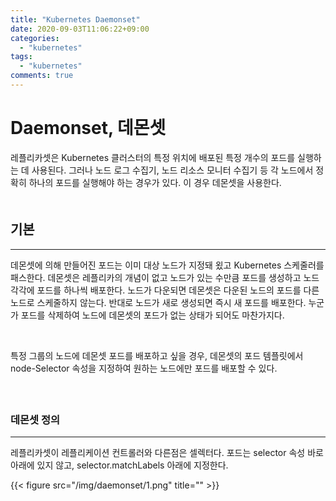 ```yaml
---
title: "Kubernetes Daemonset"
date: 2020-09-03T11:06:22+09:00
categories:
  - "kubernetes"
tags:
  - "kubernetes"
comments: true
---
```


# Daemonset, 데몬셋
레플리카셋은 Kubernetes 클러스터의 특정 위치에 배포된 특정 개수의 포드를 실행하는 데 사용된다. 그러나 노드 로그 수집기, 노드 리소스 모니터 수집기 등 각 노드에서 정확히 하나의 포드를 실행해야 하는 경우가 있다. 이 경우 데몬셋을 사용한다.  
　
<br>

## 기본
----
데몬셋에 의해 만들어진 포드는 이미 대상 노드가 지정돼 욌고 Kubernetes 스케줄러를 패스한다. 데몬셋은 레플리카의 개념이 없고 노드가 있는 수만큼 포드를 생성하고 노드 각각에 포드를 하나씩 배포한다. 노드가 다운되면 데몬셋은 다운된 노드의 포드를 다른 노드로 스케줄하지 않는다. 반대로 노드가 새로 생성되면 즉시 새 포드를 배포한다. 누군가 포드를 삭제하여 노드에 데몬셋의 포드가 없는 상태가 되어도 마찬가지다.  

<br>

특정 그룹의 노드에 데몬셋 포드를 배포하고 싶을 경우, 데몬셋의 포드 템플릿에서 node-Selector 속성을 지정하여 원하는 노드에만 포드를 배포할 수 있다.
　  
<br>
　  

### 데몬셋 정의
----
레플리카셋이 레플리케이션 컨트롤러와 다른점은 셀렉터다. 포드는 selector 속성 바로 아래에 있지 않고, selector.matchLabels 아래에 지정한다.

{{< figure src="/img/daemonset/1.png" title="" >}}